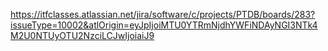 https://itfclasses.atlassian.net/jira/software/c/projects/PTDB/boards/283?issueType=10002&atlOrigin=eyJpIjoiMTU0YTRmNjdhYWFiNDAyNGI3NTk4M2U0NTUyOTU2NzciLCJwIjoiaiJ9
